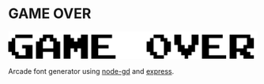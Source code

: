# GAME OVER

![game-over](assets/img/game_over.png)

Arcade font generator using [node-gd](https://y-a-v-a.github.io/node-gd/) and [express](https://expressjs.com).
